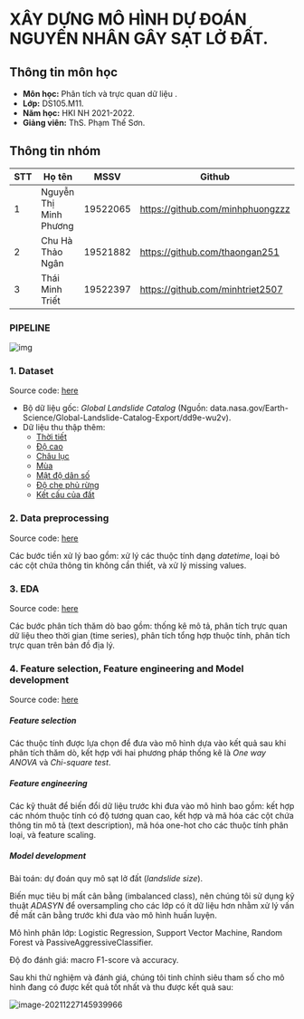 # XÂY DỰNG MÔ HÌNH DỰ ĐOÁN NGUYÊN NHÂN GÂY SẠT LỞ ĐẤT.

## Thông tin môn học
* **Môn học:** Phân tích và trực quan dữ liệu .
* **Lớp:** DS105.M11.
* **Năm học:** HKI NH 2021-2022.
* **Giảng viên:** ThS. Phạm Thế Sơn.

## Thông tin nhóm
STT | Họ tên | MSSV | Github
--- | -------|------|--------
1 | Nguyễn Thị Minh Phương | 19522065 | https://github.com/minhphuongzzz
2 | Chu Hà Thảo Ngân | 19521882 | https://github.com/thaongan251
3 | Thái Minh Triết | 19522397 | https://github.com/minhtriet2507

### PIPELINE

![img](https://lh3.googleusercontent.com/Lzbxq67V6Kdu1iDZM6H9fgPJB0OiZOToWvYRZtvcyNkI0QEtjUoGHfjukGMWhPrCOmoSHk84gC9M8tN9sP_n0FRuq2Ry59giv9quuHrIdTksvOAi-7vmOXxlwnZw7L5KWc8kQRR2Cpfa)

### 1. Dataset

Source code: [here](https://github.com/minhphuongzzz/DS105-final-project/blob/main/src/data_collection.ipynb)

- Bộ dữ liệu gốc: *Global Landslide Catalog* (Nguồn: data.nasa.gov/Earth-Science/Global-Landslide-Catalog-Export/dd9e-wu2v).
- Dữ liệu thu thập thêm:
  -  [Thời tiết](https://www.visualcrossing.com/weather-api)
  -  [Độ cao](https://developers.airmap.com/docs/elevation-api)
  -  [Châu lục](https://pypi.org/project/pycountry-convert/)
  -  [Mùa](https://www.nationalgeographic.org/encyclopedia/season/)
  -  [Mật độ dân số](https://sedac.ciesin.columbia.edu/data/set/gpw-v4-population-density-rev11/)
  -  [Độ che phủ rừng](https://data.globalforestwatch.org/documents/134f92e59f344549947a3eade9d80783/e%20xplore/)
  -  [Kết cấu của đất](https://developers.google.com/earth%02engine/datasets/catalog/OpenLandMap_SOL_SOL_TEXTURE%02CLASS_USDA-TT_M_v02)

### 2. Data preprocessing

Source code: [here](https://github.com/minhphuongzzz/DS105-final-project/blob/main/src/data_preprocessing.ipynb)

Các bước tiền xử lý bao gồm: xử lý các thuộc tính dạng *datetime*, loại bỏ các cột chứa thông tin không cần thiết, và xử lý missing values.

### 3. EDA

Source code: [here](https://github.com/minhphuongzzz/DS105-final-project/blob/main/src/EDA.ipynb)

Các bước phân tích thăm dò bao gồm: thống kê mô tả, phân tích trực quan dữ liệu theo thời gian (time series), phân tích tổng hợp thuộc tính, phân tích trực quan trên bản đồ địa lý.

### 4. Feature selection, Feature engineering and Model development

Source code: [here](https://github.com/minhphuongzzz/DS105-final-project/blob/main/src/model_development.ipynb)

##### Feature selection

Các thuộc tính được lựa chọn để đưa vào mô hình dựa vào kết quả sau khi phân tích thăm dò, kết hợp với hai phương pháp thống kê là *One way ANOVA* và *Chi-square test*.

##### Feature engineering

Các kỹ thuât để biến đổi dữ liệu trước khi đưa vào mô hình bao gồm: kết hợp các nhóm thuộc tính có độ tương quan cao, kết hợp và mã hóa các cột chứa thông tin mô tả (text description), mã hóa one-hot cho các thuộc tính phân loại, và feature scaling.

##### Model development

Bài toán: dự đoán quy mô sạt lở đất (*landslide size*).

Biến mục tiêu bị mất cân bằng (imbalanced class), nên chúng tôi sử dụng kỹ thuật *ADASYN* để oversampling cho các lớp có ít dữ liệu hơn nhằm xử lý vấn đề mất cân bằng trước khi đưa vào mô hình huấn luyện.

Mô hình phân lớp: Logistic Regression, Support Vector Machine, Random  Forest và PassiveAggressiveClassifier.

Độ đo đánh giá: macro F1-score và accuracy.

Sau khi thử nghiệm và đánh giá, chúng tôi tinh chỉnh siêu tham số cho mô hình đang có được kết quả tốt nhất và thu được kết quả sau:

![image-20211227145939966](C:\Users\MINHPHUONG\AppData\Roaming\Typora\typora-user-images\image-20211227145939966.png)